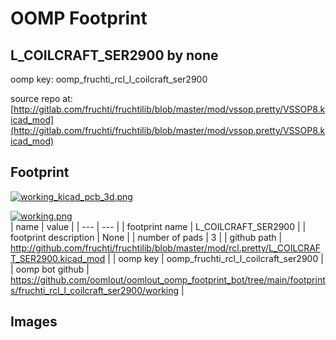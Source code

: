# OOMP Footprint  
## L_COILCRAFT_SER2900  by none  
  
oomp key: oomp_fruchti_rcl_l_coilcraft_ser2900  
  
source repo at: [http://gitlab.com/fruchti/fruchtilib/blob/master/mod/vssop.pretty/VSSOP8.kicad_mod](http://gitlab.com/fruchti/fruchtilib/blob/master/mod/vssop.pretty/VSSOP8.kicad_mod)  
## Footprint  
  
[![working_kicad_pcb_3d.png](working_kicad_pcb_3d_600.png)](working_kicad_pcb_3d.png)  
  
[![working.png](working_600.png)](working.png)  
| name | value | 
| --- | --- | 
| footprint name | L_COILCRAFT_SER2900 | 
| footprint description | None | 
| number of pads | 3 | 
| github path | http://github.com/fruchti/fruchtilib/blob/master/mod/rcl.pretty/L_COILCRAFT_SER2900.kicad_mod | 
| oomp key | oomp_fruchti_rcl_l_coilcraft_ser2900 | 
| oomp bot github | https://github.com/oomlout/oomlout_oomp_footprint_bot/tree/main/footprints/fruchti_rcl_l_coilcraft_ser2900/working | 
## Images  
